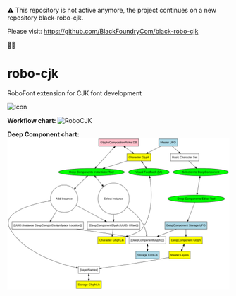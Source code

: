 ⚠️ This repository is not active anymore, the project continues on a new repository black-robo-cjk.

Please visit: https://github.com/BlackFoundryCom/black-robo-cjk 

🙏🏻


# robo-cjk
RoboFont extension for CJK font development

![Icon](/documentation/icon.png)

**Workflow chart:**
![RoboCJK](/documentation/diagram.svg)

**Deep Component chart:**
![DeepCompo](/documentation/deepcompo.svg)
